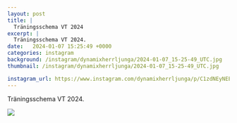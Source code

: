 ```yaml
---
layout: post
title: |
  Träningsschema VT 2024
excerpt: |
  Träningsschema VT 2024.
date:   2024-01-07 15:25:49 +0000
categories: instagram
background: /instagram/dynamixherrljunga/2024-01-07_15-25-49_UTC.jpg
thumbnail: /instagram/dynamixherrljunga/2024-01-07_15-25-49_UTC.jpg

instagram_url: https://www.instagram.com/dynamixherrljunga/p/C1zdNEyNEEe
---
```

Träningsschema VT 2024.



<img src='/www-dynamix-herrljunga/instagram/dynamixherrljunga/2024-01-07_15-25-49_UTC.jpg' class='img-fluid' />
